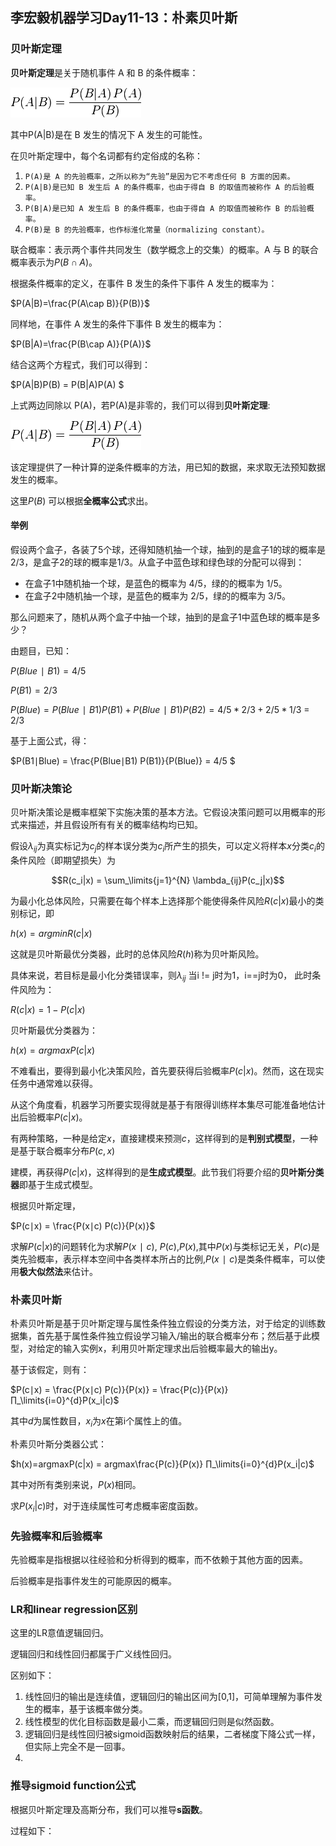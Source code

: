 ## 李宏毅机器学习Day11-13：朴素贝叶斯

### 贝叶斯定理

**贝叶斯定理**是关于随机事件 A 和 B 的条件概率：

![img](../../notes/lihongyi/images/4.png)

其中P(A|B)是在 B 发生的情况下 A 发生的可能性。

在贝叶斯定理中，每个名词都有约定俗成的名称：

1. `P(A)是 A 的先验概率，之所以称为“先验”是因为它不考虑任何 B 方面的因素。`
2. `P(A|B)是已知 B 发生后 A 的条件概率，也由于得自 B 的取值而被称作 A 的后验概率。`
3. `P(B|A)是已知 A 发生后 B 的条件概率，也由于得自 A 的取值而被称作 B 的后验概率。`
4. `P(B)是 B 的先验概率，也作标淮化常量（normalizing constant）。`

联合概率：表示两个事件共同发生（数学概念上的交集）的概率。A 与 B 的联合概率表示为$P(B∩A)$。

根据条件概率的定义，在事件 B 发生的条件下事件 A 发生的概率为：

$P(A|B)=\frac{P(A\cap B)}{P(B)}​$

同样地，在事件 A 发生的条件下事件 B 发生的概率为：

$P(B|A)=\frac{P(B\cap A)}{P(A)}​$

结合这两个方程式，我们可以得到：

$P(A|B)P(B)  = P(B|A)P(A)  $

上式两边同除以 P(A)，若P(A)是非零的，我们可以得到**贝叶斯定理**:

![img](../../notes/lihongyi/images/4.png)

该定理提供了一种计算的逆条件概率的方法，用已知的数据，来求取无法预知数据发生的概率。

这里$P(B)$ 可以根据**全概率公式**求出。

#### 举例

假设两个盒子，各装了5个球，还得知随机抽一个球，抽到的是盒子1的球的概率是 2/3，是盒子2的球的概率是1/3。从盒子中蓝色球和绿色球的分配可以得到：

- 在盒子1中随机抽一个球，是蓝色的概率为 4/5，绿的的概率为 1/5。
- 在盒子2中随机抽一个球，是蓝色的概率为 2/5，绿的的概率为 3/5。

那么问题来了，随机从两个盒子中抽一个球，抽到的是盒子1中蓝色球的概率是多少？

由题目，已知：

$P(Blue∣B1) = 4/5$

$P(B1) = 2/3$

$P(Blue) = P(Blue∣B1) P(B1) + P(Blue∣B1) P(B2) = 4/5*2/3+2/5*1/3$ = 2/3

基于上面公式，得：

$P(B1∣Blue) = \frac{P(Blue∣B1) P(B1)}{P(Blue)} = 4/5 ​$ 

### 贝叶斯决策论

贝叶斯决策论是概率框架下实施决策的基本方法。它假设决策问题可以用概率的形式来描述，并且假设所有有关的概率结构均已知。

假设$λ_{ij}$为真实标记为$c_j$的样本误分类为$c_i$所产生的损失，可以定义将样本$x$分类$c_i$的条件风险（即期望损失）为

$$R(c_i|x) = \sum_\limits{j=1}^{N} \lambda_{ij}P(c_j|x)​$$

为最小化总体风险，只需要在每个样本上选择那个能使得条件风险$R(c|x)​$最小的类别标记，即

$h(x)=argminR(c|x)​$

这就是贝叶斯最优分类器，此时的总体风险$R(h)$称为贝叶斯风险。

具体来说，若目标是最小化分类错误率，则$λ_{ij}​$ 当i != j时为1，i==j时为0， 此时条件风险为：

$R(c|x) = 1-P(c|x)$

贝叶斯最优分类器为：

$h(x)=argmaxP(c|x)​$

不难看出，要得到最小化决策风险，首先要获得后验概率$P(c|x)$。然而，这在现实任务中通常难以获得。

从这个角度看，机器学习所要实现得就是基于有限得训练样本集尽可能准备地估计出后验概率$P(c|x)​$。

有两种策略，一种是给定$x$，直接建模来预测$c$，这样得到的是**判别式模型**，一种是基于联合概率分布$P(c, x)$

建模，再获得$P(c|x)​$，这样得到的是**生成式模型**。此节我们将要介绍的**贝叶斯分类器**即基于生成式模型。

根据贝叶斯定理，

$P(c∣x) = \frac{P(x∣c) P(c)}{P(x)}​$   

求解$P(c|x)​$的问题转化为求解$P(x∣c)​$, $P(c)​$,$P(x)​$,其中$P(x)​$与类标记无关，$P(c)​$是类先验概率，表示样本空间中各类样本所占的比例,$P(x∣c)​$是类条件概率，可以使用**极大似然法**来估计。

### 朴素贝叶斯

朴素贝叶斯是基于贝叶斯定理与属性条件独立假设的分类方法，对于给定的训练数据集，首先基于属性条件独立假设学习输入/输出的联合概率分布；然后基于此模型，对给定的输入实例x，利用贝叶斯定理求出后验概率最大的输出y。

基于该假定，则有：

$P(c∣x) = \frac{P(x∣c) P(c)}{P(x)} = \frac{P(c)}{P(x)} ∏_\limits{i=0}^{d}P(x_i|c)​$  

其中$d$为属性数目，$x_i$为$x$在第i个属性上的值。

朴素贝叶斯分类器公式：

$h(x)=argmaxP(c|x) =  argmax\frac{P(c)}{P(x)} ∏_\limits{i=0}^{d}P(x_i|c)​$

其中对所有类别来说，$P(x)$相同。

求$P(x_i|c)​$ 时，对于连续属性可考虑概率密度函数。

### 先验概率和后验概率

先验概率是指根据以往经验和分析得到的概率，而不依赖于其他方面的因素。

后验概率是指事件发生的可能原因的概率。

### LR和linear regression区别

这里的LR意值逻辑回归。

逻辑回归和线性回归都属于广义线性回归。

区别如下：

1. 线性回归的输出是连续值，逻辑回归的输出区间为[0,1]，可简单理解为事件发生的概率，基于该概率做分类。
2. 线性模型的优化目标函数是最小二乘，而逻辑回归则是似然函数。
3. 逻辑回归是线性回归被sigmoid函数映射后的结果，二者梯度下降公式一样，但实际上完全不是一回事。
4. 

### 推导sigmoid function公式

根据贝叶斯定理及高斯分布，我们可以推导**s函数**。

过程如下：

